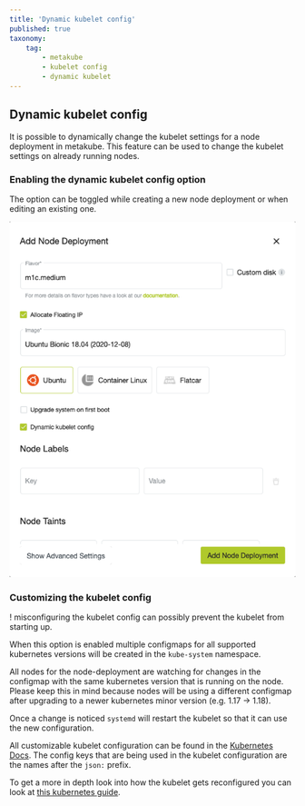 ```yaml
---
title: 'Dynamic kubelet config'
published: true
taxonomy:
    tag:
        - metakube
        - kubelet config
        - dynamic kubelet
---
```


## Dynamic kubelet config

It is possible to dynamically change the kubelet settings for a node deployment in metakube.
This feature can be used to change the kubelet settings on already running nodes.

### Enabling the dynamic kubelet config option

The option can be toggled while creating a new node deployment or when editing an existing one.

![Enable dynamic kubelet config](kubelet-config-toggle.png)

### Customizing the kubelet config

! misconfiguring the kubelet config can possibly prevent the kubelet from starting up.

When this option is enabled multiple configmaps for all supported kubernetes versions will be created in the `kube-system` namespace.

All nodes for the node-deployment are watching for changes in the configmap with the same kubernetes version that is running on the node.
Please keep this in mind because nodes will be using a different configmap after upgrading to a newer kubernetes minor version (e.g. 1.17 -> 1.18).

Once a change is noticed `systemd` will restart the kubelet so that it can use the new configuration.

All customizable kubelet configuration can be found in the [Kubernetes Docs](https://godoc.org/k8s.io/kubelet/config/v1beta1#KubeletConfiguration).
The config keys that are being used in the kubelet configuration are the names after the `json:` prefix.

To get a more in depth look into how the kubelet gets reconfigured you can look at [this kubernetes guide](https://kubernetes.io/docs/tasks/administer-cluster/reconfigure-kubelet/).
